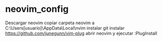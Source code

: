 # neovim_config

Descargar neovim
copiar carpeta neovim a C:\Users[usuario]\AppData\Local\nvim
instalar git
instalar https://github.com/junegunn/vim-plug
abrir neovim y ejecutar :PlugInstall
